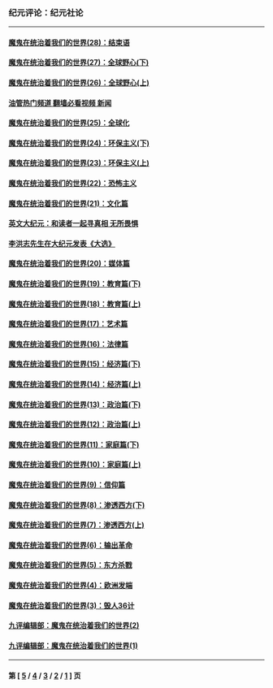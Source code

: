 ### 纪元评论：纪元社论
---
#### [魔鬼在统治着我们的世界(28)：结束语](../../pages/nsc422/n10936246.md?08170330) 
#### [魔鬼在统治着我们的世界(27)：全球野心(下)](../../pages/nsc422/n10928319.md?08170330) 
#### [魔鬼在统治着我们的世界(26)：全球野心(上)](../../pages/nsc422/n10900318.md?08170330) 
#### [油管热门频道 翻墙必看视频 新闻](ok?08170330)
#### [魔鬼在统治着我们的世界(25)：全球化](../../pages/nsc422/n10788205.md?08170330) 
#### [魔鬼在统治着我们的世界(24)：环保主义(下)](../../pages/nsc422/n10695307.md?08170330) 
#### [魔鬼在统治着我们的世界(23)：环保主义(上)](../../pages/nsc422/n10688613.md?08170330) 
#### [魔鬼在统治着我们的世界(22)：恐怖主义](../../pages/nsc422/n10614727.md?08170330) 
#### [魔鬼在统治着我们的世界(21)：文化篇](../../pages/nsc422/n10597706.md?08170330) 
#### [英文大纪元：和读者一起寻真相 无所畏惧](../../pages/nsc422/n12542027.md?08170330) 
#### [李洪志先生在大纪元发表《大选》](../../pages/nsc422/n12534746.md?08170330) 
#### [魔鬼在统治着我们的世界(20)：媒体篇](../../pages/nsc422/n10586579.md?08170330) 
#### [魔鬼在统治着我们的世界(19)：教育篇(下)](../../pages/nsc422/n10564808.md?08170330) 
#### [魔鬼在统治着我们的世界(18)：教育篇(上)](../../pages/nsc422/n10526970.md?08170330) 
#### [魔鬼在统治着我们的世界(17)：艺术篇](../../pages/nsc422/n10499093.md?08170330) 
#### [魔鬼在统治着我们的世界(16)：法律篇](../../pages/nsc422/n10485969.md?08170330) 
#### [魔鬼在统治着我们的世界(15)：经济篇(下)](../../pages/nsc422/n10469975.md?08170330) 
#### [魔鬼在统治着我们的世界(14)：经济篇(上)](../../pages/nsc422/n10457370.md?08170330) 
#### [魔鬼在统治着我们的世界(13)：政治篇(下)](../../pages/nsc422/n10448270.md?08170330) 
#### [魔鬼在统治着我们的世界(12)：政治篇(上)](../../pages/nsc422/n10444576.md?08170330) 
#### [魔鬼在统治着我们的世界(11)：家庭篇(下)](../../pages/nsc422/n10440961.md?08170330) 
#### [魔鬼在统治着我们的世界(10)：家庭篇(上)](../../pages/nsc422/n10435448.md?08170330) 
#### [魔鬼在统治着我们的世界(9)：信仰篇](../../pages/nsc422/n10432159.md?08170330) 
#### [魔鬼在统治着我们的世界(8)：渗透西方(下)](../../pages/nsc422/n10429603.md?08170330) 
#### [魔鬼在统治着我们的世界(7)：渗透西方(上)](../../pages/nsc422/n10426013.md?08170330) 
#### [魔鬼在统治着我们的世界(6)：输出革命](../../pages/nsc422/n10421536.md?08170330) 
#### [魔鬼在统治着我们的世界(5)：东方杀戮](../../pages/nsc422/n10417707.md?08170330) 
#### [魔鬼在统治着我们的世界(4)：欧洲发端](../../pages/nsc422/n10414890.md?08170330) 
#### [魔鬼在统治着我们的世界(3)：毁人36计](../../pages/nsc422/n10411583.md?08170330) 
#### [九评编辑部：魔鬼在统治着我们的世界(2)](../../pages/nsc422/n10410036.md?08170330) 
#### [九评编辑部：魔鬼在统治着我们的世界(1)](../../pages/nsc422/n10406825.md?08170330) 

---
#### 第 [ [5](./5.md?08170330) / [4](./4.md?08170330) / [3](./3.md?08170330) / [2](./2.md?08170330) / [1](./1.md?08170330) ] 页
